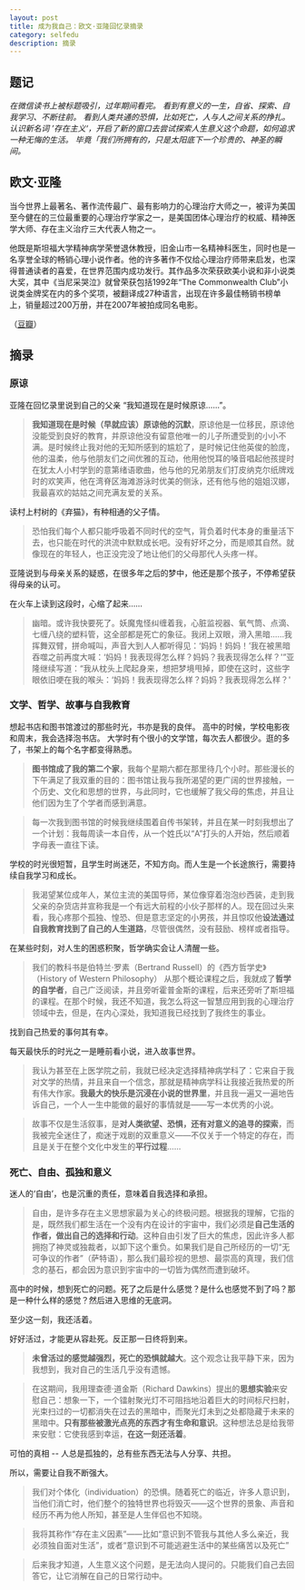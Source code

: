 ```yaml
---
layout: post 
title: 成为我自己：欧文·亚隆回忆录摘录
category: selfedu
description: 摘录
---
```


## 题记

*在微信读书上被标题吸引，过年期间看完。 看到有意义的一生，自省、探索、自我学习、不断往前。 看到人类共通的恐惧，比如死亡，人与人之间关系的挣扎。 认识新名词 ’存在主义‘，开启了新的窗口去尝试探索人生意义这个命题，如何追求一种无悔的生活。 毕竟「我们所拥有的，只是太阳底下一个珍贵的、神圣的瞬间。*

## 欧文·亚隆

当今世界上最著名、著作流传最广、最有影响力的心理治疗大师之一，被评为美国至今健在的三位最重要的心理治疗学家之一，是美国团体心理治疗的权威、精神医学大师、存在主义治疗三大代表人物之一。

他既是斯坦福大学精神病学荣誉退休教授，旧金山市一名精神科医生，同时也是一名享誉全球的畅销心理小说作者。他的许多著作不仅给心理治疗师带来启发，也深得普通读者的喜爱，在世界范围内成功发行。其作品多次荣获欧美小说和非小说类大奖，其中《当尼采哭泣》就曾荣获包括1992年“The Commonwealth Club”小说类金牌奖在内的多个奖项，被翻译成27种语言，出现在许多最佳畅销书榜单上，销量超过200万册，并在2007年被拍成同名电影。

（[豆瓣](https://book.douban.com/subject/33460827/)）

## 摘录

### 原谅

亚隆在回忆录里说到自己的父亲 “我知道现在是时候原谅……”。

> **我知道现在是时候（早就应该）原谅他的沉默**，原谅他是一位移民，原谅他没能受到良好的教育，并原谅他没有留意他唯一的儿子所遭受到的小小不满。是时候终止我对他的无知所感到的尴尬了，是时候记住他英俊的脸庞，他的温柔，他与他朋友们之间优雅的互动，他用他悦耳的嗓音唱起他孩提时在犹太人小村学到的意第绪语歌曲，他与他的兄弟朋友们打皮纳克尔纸牌戏时的欢笑声，他在湾脊区海滩游泳时优美的侧泳，还有他与他的姐姐汉娜，我最喜欢的姑姑之间充满友爱的关系。

读村上村树的《弃猫》，有种相通的父子情。

> 恐怕我们每个人都只能呼吸着不同时代的空气，背负着时代本身的重量活下去，也只能在时代的洪流中默默成长吧。没有好坏之分，而是顺其自然。就像现在的年轻人，也正没完没了地让他们的父母那代人头疼一样。

亚隆说到与母亲关系的疑惑，在很多年之后的梦中，他还是那个孩子，不停希望获得母亲的认可。

在火车上读到这段时，心缩了起来……

> 幽暗。或许我快要死了。妖魔鬼怪纠缠着我，心脏监视器、氧气筒、点滴、七缠八绕的塑料管，这全部都是死亡的象征。我闭上双眼，滑入黑暗……我挥舞双臂，拼命喊叫，声音大到人人都听得见：‘妈妈！妈妈！’我在被黑暗吞噬之前再度大喊：‘妈妈！我表现得怎么样？妈妈？我表现得怎么样？'”亚隆继续写道：“我从枕头上爬起身来，想把梦境甩掉，即使在这时，这些字眼依旧哽在我的喉头：‘妈妈！我表现得怎么样？妈妈？我表现得怎么样？'

### 文学、哲学、故事与自我教育

想起书店和图书馆渡过的那些时光，书亦是我的良伴。
高中的时候，学校电影夜和周末，我会选择泡书店。
大学时有个很小的文学馆，每次去人都很少。逛的多了，书架上的每个名字都变得熟悉。

> **图书馆成了我的第二个家**，我每个星期六都在那里待几个小时。那些漫长的下午满足了我双重的目的：图书馆让我与我所渴望的更广阔的世界接触，一个历史、文化和思想的世界，与此同时，它也缓解了我父母的焦虑，并且让他们因为生了个学者而感到满意。

> 每一次我到图书馆的时候我继续围着自传书架转，并且在某一时刻我想出了一个计划：我每周读一本自传，从一个姓氏以“A”打头的人开始，然后顺着字母表一直往下读。

学校的时光很短暂，且学生时尚迷茫，不知方向。而人生是一个长途旅行，需要持续自我学习和成长。

> 我渴望某位成年人，某位主流的美国导师，某位像穿着泡泡纱西装，走到我父亲的杂货店并宣称我是一个有远大前程的小伙子那样的人。现在回过头来看，我心疼那个孤独、惶恐、但是意志坚定的小男孩，并且惊叹他**设法通过自我教育找到了自己的人生道路**，尽管很偶然，没有鼓励、榜样或者指导。

在某些时刻，对人生的困惑积聚，哲学确实会让人清醒一些。

> 我们的教科书是伯特兰·罗素（Bertrand Russell）的《西方哲学史》（History of Western Philosophy）
> 从那个概论课程之后，我就成了**哲学的自学者**，自己广泛阅读，并且旁听霍普金斯的课程，后来还旁听了斯坦福的课程。在那个时候，我还不知道，我怎么将这一智慧应用到我的心理治疗领域中去，但是，在内心深处，我知道我已经找到了我终生的事业。

找到自己热爱的事何其有幸。

每天最快乐的时光之一是睡前看小说，进入故事世界。

> 我认为甚至在上医学院之前，我就已经决定选择精神病学科了：它来自于我对文学的热情，并且来自一个信念，那就是精神病学科让我接近我热爱的所有伟大作家。**我最大的快乐是沉浸在小说的世界里**，并且我一遍又一遍地告诉自己，一个人一生中能做的最好的事情就是——写一本优秀的小说。

> 故事不仅是生活叙事，是**对人类欲望、恐惧，还有对意义的追寻的探索**，而我被完全迷住了，痴迷于戏剧的双重意义——不仅关于一个特定的存在，而且是关于在整个文化中发生的**平行过程**……

### 死亡、自由、孤独和意义

迷人的‘自由’，也是沉重的责任，意味着自我选择和承担。

> 自由，是许多存在主义思想家最为关心的终极问题。根据我的理解，它指的是，既然我们都生活在一个没有内在设计的宇宙中，我们必须是**自己生活的作者，做出自己的选择和行动**。这种自由引发了巨大的焦虑，因此许多人都拥抱了神灵或独裁者，以卸下这个重负。如果我们是自己所经历的一切“无可争议的作者”（萨特语），那么我们最珍视的思想、最崇高的真理，我们信念的基石，都会因为意识到宇宙中的一切皆为偶然而遭到破坏。

高中的时候，想到死亡的问题。死了之后是什么感觉？是什么也感觉不到了吗？那是一种什么样的感觉？然后进入思维的无底洞。

至少这一刻，我还活着。

好好活过，才能更从容赴死。反正那一日终将到来。

> **未曾活过的感觉越强烈，死亡的恐惧就越大**。这个观念让我平静下来，因为我想到，我对自己的生活几乎没有遗憾。

> 在这期间，我用理查德·道金斯（Richard Dawkins）提出的**思想实验**来安慰自己：想象一下，一个镭射聚光灯不可阻挡地沿着巨大的时间标尺扫射，光束扫过的一切都消失在过去的黑暗中，而聚光灯未到之处都隐藏于未来的黑暗中。**只有那些被激光点亮的东西才有生命和意识**。这种想法总是给我带来安慰：它使我感到幸运，**在这一刻还活着**。

可怕的真相 -- 人总是孤独的，总有些东西无法与人分享、共担。

所以，需要让自我不断强大。

> 我们对个体化（individuation）的恐惧。随着死亡的临近，许多人意识到，当他们消亡时，他们整个的独特世界也将毁灭——这个世界的景象、声音和经历不再为他人所知，甚至是人生伴侣也不知晓。

> 我将其称作“存在主义因素”——比如“意识到不管我与其他人多么亲近，我必须独自面对生活”，或者“意识到不可能逃避生活中的某些痛苦以及死亡”

> 后来我才知道，人生意义这个问题，是无法向人提问的。只能我们自己去回答它，让它消解在自己的日常行动中。
